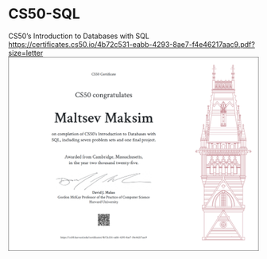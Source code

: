 # CS50-SQL
CS50’s Introduction to Databases with SQL
https://certificates.cs50.io/4b72c531-eabb-4293-8ae7-f4e46217aac9.pdf?size=letter
![CS50 Certificate](https://github.com/mcas750/CS50-SQL/blob/main/CS50%20SQL.png)
